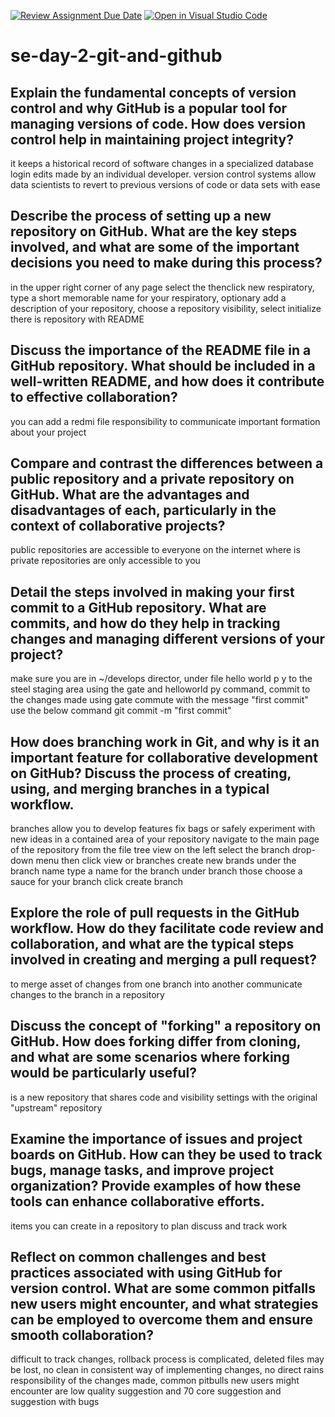 [![Review Assignment Due Date](https://classroom.github.com/assets/deadline-readme-button-22041afd0340ce965d47ae6ef1cefeee28c7c493a6346c4f15d667ab976d596c.svg)](https://classroom.github.com/a/8wgCKhpZ)
[![Open in Visual Studio Code](https://classroom.github.com/assets/open-in-vscode-2e0aaae1b6195c2367325f4f02e2d04e9abb55f0b24a779b69b11b9e10269abc.svg)](https://classroom.github.com/online_ide?assignment_repo_id=15583992&assignment_repo_type=AssignmentRepo)
# se-day-2-git-and-github
## Explain the fundamental concepts of version control and why GitHub is a popular tool for managing versions of code. How does version control help in maintaining project integrity?
it keeps a historical record of software changes in a specialized database login edits made by an individual developer. version control systems allow data scientists to revert to previous versions of code or data sets with ease

## Describe the process of setting up a new repository on GitHub. What are the key steps involved, and what are some of the important decisions you need to make during this process? 
in the upper right corner of any page select the thenclick new respiratory, type a short memorable name for your respiratory, optionary add a description of your repository, choose a repository visibility, select initialize there is repository with README


## Discuss the importance of the README file in a GitHub repository. What should be included in a well-written README, and how does it contribute to effective collaboration?
you can add a redmi file responsibility to communicate important formation about your project
## Compare and contrast the differences between a public repository and a private repository on GitHub. What are the advantages and disadvantages of each, particularly in the context of collaborative projects?
public repositories are accessible to everyone on the internet where is private repositories are only accessible to you 


## Detail the steps involved in making your first commit to a GitHub repository. What are commits, and how do they help in tracking changes and managing different versions of your project?
make sure you are in ~/develops director, under file hello world p y to the steel staging area using the gate and helloworld py command, commit to the changes made using gate commute with the message "first commit" use the below command git commit -m "first commit"

## How does branching work in Git, and why is it an important feature for collaborative development on GitHub? Discuss the process of creating, using, and merging branches in a typical workflow.
branches allow you to develop features fix bags or safely experiment with new ideas in a contained area of your repository 
navigate to the main page of the repository from the file tree view on the left select the branch drop-down menu then click view or branches create new brands under the branch name type a name for the branch under branch those choose a sauce for your branch click create branch
## Explore the role of pull requests in the GitHub workflow. How do they facilitate code review and collaboration, and what are the typical steps involved in creating and merging a pull request?
to merge asset of changes from one branch into another
communicate changes to the branch in a repository

## Discuss the concept of "forking" a repository on GitHub. How does forking differ from cloning, and what are some scenarios where forking would be particularly useful?
is a new repository that shares code and visibility settings with the original "upstream" repository
## Examine the importance of issues and project boards on GitHub. How can they be used to track bugs, manage tasks, and improve project organization? Provide examples of how these tools can enhance collaborative efforts.
items you can create in a repository to plan discuss and track work

## Reflect on common challenges and best practices associated with using GitHub for version control. What are some common pitfalls new users might encounter, and what strategies can be employed to overcome them and ensure smooth collaboration?
difficult to track changes, rollback process is complicated, deleted files may be lost, no clean in consistent way of implementing changes, no direct rains responsibility of the changes made,
common pitbulls new users might encounter are low quality suggestion and 70 core suggestion and suggestion with bugs
